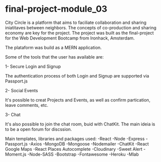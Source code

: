 # final-project-module_03

City Circle is a platform that aims to faciliate collaboration and sharing iniatitaves between neighbors. The concepts of co-production and sharing economy are key for the project.
The project was built as the final-project for the Web Development Bootcamp from Ironhack, Amsterdam.

The plataform was build as a MERN application.

Some of the tools that the user has available are: 

1- Secure Login and Signup

The authentication process of both Login and Signup are supported via Passport.js


2- Social Events

It's possible to creat Projects and Events, as well as confirm partication, leave comments, etc.


3- Chat

It's also possible to join the chat room, buid with ChatKit. The main ideia is to be a open forum for discssion.



Main templates, libraries and packages used:
-React
-Node
-Express
-Passport.js
-Axios
-MongoDB
-Mongoose
-Nodemailer
-ChatKit
-React Google Maps
-React Places Autocomplete
-Cloudinary
-Sweet Alert
-Moment.js
-Node-SASS
-Bootstrap
-Fontawesome
-Heroku
-Mlab



